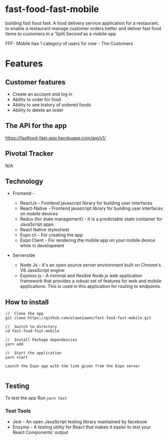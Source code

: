 # fast-food-fast-mobile
building fast food fast: A food delivery service application for a restaurant, to enable a restaurant manage customer orders better and deliver fast food items to customers in a 'Split Second'as a mobile app


FFF- Mobile has 1 category of users for now - The Customers

# Features
 ## Customer features
   - Create an account and log in
   - Ability to order for food
   - Ability to see history of ordered foods
   - Ability to delete an order

## The API for the app
https://fastfood-fast-app.herokuapp.com/api/v1/
 
## Pivotal Tracker 
N/A
    
## Technology
  - Frontend - 
      - ReactJs - Frontend javascript library for building user interfaces
      - React-Native - Frontend javascript library for building user interfaces on mobile devices
      - Redux (for state management) - It is a predictable state container for JavaScript apps
      - React Native stylesheet
      - Expo cli - For creating the app 
      - Expo Client - For rendering the mobile app on your mobile device while in development
      
  - Serverside
      - Node Js - It's an open source server environment built on Chrome's V8 JavaScript engine
      - Express js -  A minimal and flexible Node.js web application framework that provides a robust set of features for web and mobile applications. This is used in this application for routing to endpoints.
  
## How to install
  ```
  //  Clone the app
  git clone https://github.com/oluwajuwon/fast-food-fast-mobile.git
    
  //  Switch to directory
  cd fast-food-fast-mobile

  //  Install Package dependencies
  yarn add

  //  Start the application
  yarn start

  Launch the Expo app with the link given from the Expo server 
  
  
```
## Testing
  To test the app Run `yarn test`
  
### Test Tools
 - Jest - An open JavaScript testing library maintained by facebook
 - Enzyme - A testing utility for React that makes it easier to test your React Components' output


